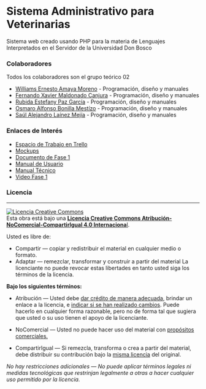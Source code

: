 # Sistema Administrativo para Veterinarias
Sistema web creado usando PHP para la materia de Lenguajes Interpretados en el Servidor de la Universidad Don Bosco

### Colaboradores
Todos los colaboradores son el grupo teórico 02
- [Williams Ernesto Amaya Moreno](https://github.com/whistemalo) - Programación, diseño y manuales
- [Fernando Xavier Maldonado Canjura](https://github.com/XavierCanjura) - Programación, diseño y manuales
- [Rubida Estefany Paz García](https://github.com/RubidiaPaz) - Programación, diseño y manuales
- [Osmaro Alfonso Bonilla Mestízo](https://github.com/OsmaroB) - Programación, diseño y manuales
- [Saúl Alejandro Laínez Mejía](https://github.com/Saul19-L98) - Programación, diseño y manuales

### Enlaces de Interés
- [Espacio de Trabajo en Trello](https://trello.com/saveterinaria)
- [Mockups](https://www.figma.com/file/n5AbKDBX6R05u9d3xuvo8I/Sistema-de-Veterinaria?node-id=0%3A1)
- [Documento de Fase 1](https://drive.google.com/drive/folders/1TV6U9aO6cQiitYZT5icuUxAPKyqwYegV?usp=sharing)
- [Manual de Usuario](https://drive.google.com/drive/folders/1TV6U9aO6cQiitYZT5icuUxAPKyqwYegV?usp=sharing)
- [Manual Técnico](https://drive.google.com/file/d/1dni-xT9wx3uoq3E2BjA77iHHcE4uC0bi/view?usp=sharing)
- [Video Fase 1](https://drive.google.com/drive/folders/1TV6U9aO6cQiitYZT5icuUxAPKyqwYegV?usp=sharing)

### Licencia
------------
<a rel="license" href="http://creativecommons.org/licenses/by-nc-sa/4.0/"><img alt="Licencia Creative Commons" style="border-width:0" src="https://i.creativecommons.org/l/by-nc-sa/4.0/88x31.png" /></a><br />Esta obra está bajo una <a rel="license" href="http://creativecommons.org/licenses/by-nc-sa/4.0/">**Licencia Creative Commons Atribución-NoComercial-CompartirIgual 4.0 Internaciona**l</a>.

Usted es libre de:
- Compartir — copiar y redistribuir el material en cualquier medio o formato.
- Adaptar — remezclar, transformar y construir a partir del material
La licenciante no puede revocar estas libertades en tanto usted siga los términos de la licencia.

**Bajo los siguientes términos:**
- Atribución — Usted debe [dar crédito de manera adecuada](https://creativecommons.org/licenses/by-nc-sa/4.0/deed.es# "dar crédito de manera adecuada"), brindar un enlace a la licencia, e [indicar si se han realizado cambios](https://creativecommons.org/licenses/by-nc-sa/4.0/deed.es# "indicar si se han realizado cambios"). Puede hacerlo en cualquier forma razonable, pero no de forma tal que sugiera que usted o su uso tienen el apoyo de la licenciante.

- NoComercial — Usted no puede hacer uso del material con [propósitos comerciales.](https://creativecommons.org/licenses/by-nc-sa/4.0/deed.es# "propósitos comerciales.")

- CompartirIgual — Si remezcla, transforma o crea a partir del material, debe distribuir su contribución bajo la [misma licencia](https://creativecommons.org/licenses/by-nc-sa/4.0/deed.es# "misma licencia") del original.

*No hay restricciones adicionales — No puede aplicar términos legales ni medidas tecnológicas que restrinjan legalmente a otras a hacer cualquier uso permitido por la licencia.*
